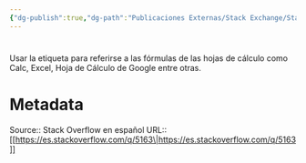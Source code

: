 ```yaml
---
{"dg-publish":true,"dg-path":"Publicaciones Externas/Stack Exchange/Stack Overflow en español/es.stackoverflow.com-5163.md","permalink":"/publicaciones-externas/stack-exchange/stack-overflow-en-espanol/es-stackoverflow-com-5163/","hide":true,"noteIcon":"\"0\"","created":"2024-04-03T12:49:10.505-06:00","updated":"2024-04-05T16:43:48.460-06:00"}
---
```


# 

Usar la etiqueta para referirse a las fórmulas de las hojas de cálculo como Calc, Excel, Hoja de Cálculo de Google entre otras.

# Metadata
Source:: Stack Overflow en español
URL:: [[https://es.stackoverflow.com/q/5163\|https://es.stackoverflow.com/q/5163]]

